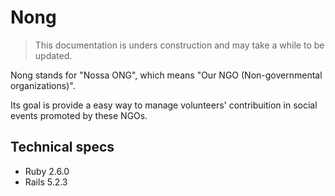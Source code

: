 # Nong

> This documentation is unders construction and may take a while to be updated.

Nong stands for "Nossa ONG", which means "Our NGO (Non-governmental organizations)".

Its goal is provide a easy way to manage volunteers' contribuition in social events promoted by these NGOs.

## Technical specs

* Ruby 2.6.0
* Rails 5.2.3
